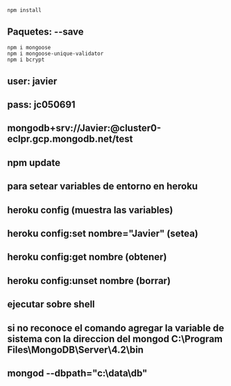 ## 
```
npm install
```


## Paquetes: --save
```
npm i mongoose
npm i mongoose-unique-validator
npm i bcrypt
```
##  user: javier
##  pass: jc050691
##  mongodb+srv://Javier:<jc050691>@cluster0-eclpr.gcp.mongodb.net/test

## npm update



## para setear variables de entorno en heroku

## heroku config                       (muestra las variables)
## heroku config:set nombre="Javier"   (setea)
## heroku config:get nombre            (obtener)
## heroku config:unset nombre          (borrar)







## ejecutar sobre shell
## si no reconoce el comando agregar la variable de sistema con la direccion del mongod  C:\Program Files\MongoDB\Server\4.2\bin





## mongod  --dbpath="c:\data\db"